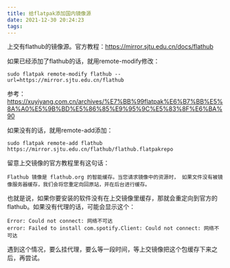 ```yaml
---
title: 给flatpak添加国内镜像源
date: 2021-12-30 20:24:23
tags:
---
```


上交有flathub的镜像源。官方教程：<https://mirror.sjtu.edu.cn/docs/flathub>

如果已经添加了flathub的话，就用remote-modify修改：

```shell
sudo flatpak remote-modify flathub --url=https://mirror.sjtu.edu.cn/flathub
```

参考：<https://xuyiyang.com.cn/archives/%E7%BB%99flatpak%E6%B7%BB%E5%8A%A0%E5%9B%BD%E5%86%85%E9%95%9C%E5%83%8F%E6%BA%90>

如果没有的话，就用remote-add添加：

```shell
sudo flatpak remote-add flathub https://mirror.sjtu.edu.cn/flathub/flathub.flatpakrepo
```


留意上交镜像的官方教程里有这句话：

```
Flathub 镜像是 flathub.org 的智能缓存。当您请求镜像中的资源时， 如果文件没有被镜像服务器缓存，我们会将您重定向回原站，并在后台进行缓存。 
```

也就是说，如果你要安装的软件没有在上交镜像里缓存，那就会重定向到官方的flathub。如果没有代理的话，可能会显示这个：

```
Error: Could not connect: 网络不可达
error: Failed to install com.spotify.Client: Could not connect: 网络不可达
```

遇到这个情况，要么挂代理，要么等一段时间，等上交镜像把这个包缓存下来之后，再尝试。
